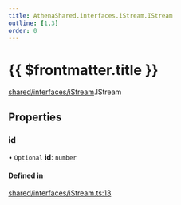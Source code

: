 ```yaml
---
title: AthenaShared.interfaces.iStream.IStream
outline: [1,3]
order: 0
---
```


# {{ $frontmatter.title }}


[shared/interfaces/iStream](../modules/shared_interfaces_iStream.md).IStream

## Properties

### id

• `Optional` **id**: `number`

#### Defined in

[shared/interfaces/iStream.ts:13](https://github.com/Stuyk/altv-athena/blob/9c5aa90/src/core/shared/interfaces/iStream.ts#L13)
